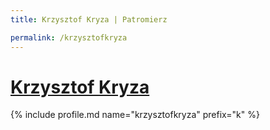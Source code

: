 ```yaml
---
title: Krzysztof Kryza | Patromierz

permalink: /krzysztofkryza
---
```


# [Krzysztof Kryza](https://patronite.pl/krzysztofkryza)

{% include profile.md name="krzysztofkryza" prefix="k" %}
